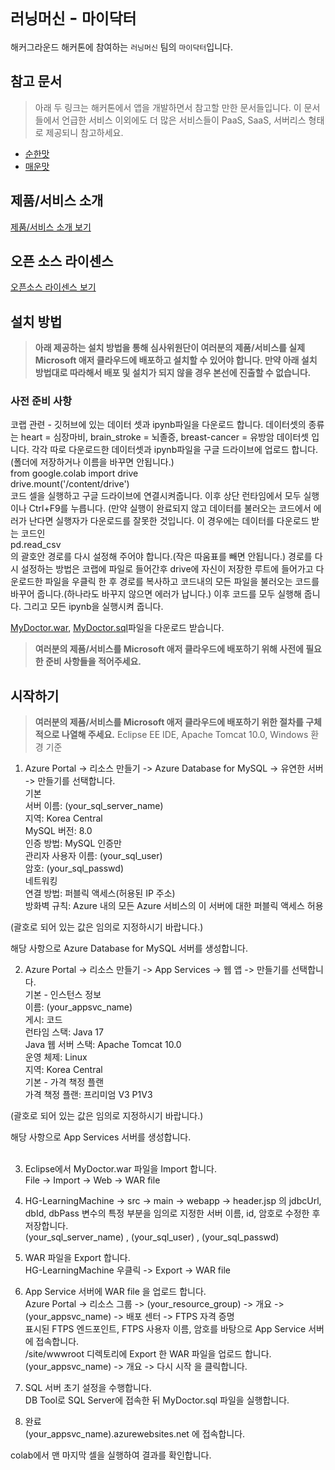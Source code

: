 # `러닝머신` - `마이닥터`

해커그라운드 해커톤에 참여하는 `러닝머신` 팀의 `마이닥터`입니다.

## 참고 문서

> 아래 두 링크는 해커톤에서 앱을 개발하면서 참고할 만한 문서들입니다. 이 문서들에서 언급한 서비스 이외에도 더 많은 서비스들이 PaaS, SaaS, 서버리스 형태로 제공되니 참고하세요.

- [순한맛](./REFERENCES_BASIC.md)
- [매운맛](./REFERENCES_ADVANCED.md)

## 제품/서비스 소개

<!-- 아래 링크는 지우지 마세요 -->
[제품/서비스 소개 보기](TOPIC.md)
<!-- 위 링크는 지우지 마세요 -->

## 오픈 소스 라이센스

<!-- 아래 링크는 지우지 마세요 -->
[오픈소스 라이센스 보기](./LICENSE)
<!-- 위 링크는 지우지 마세요 -->

## 설치 방법

> **아래 제공하는 설치 방법을 통해 심사위원단이 여러분의 제품/서비스를 실제 Microsoft 애저 클라우드에 배포하고 설치할 수 있어야 합니다. 만약 아래 설치 방법대로 따라해서 배포 및 설치가 되지 않을 경우 본선에 진출할 수 없습니다.**

### 사전 준비 사항
코랩 관련 - 깃허브에 있는 데이터 셋과 ipynb파일을 다운로드 합니다. 데이터셋의 종류는 heart = 심장마비, brain_stroke = 뇌졸증, breast-cancer = 유방암 데이터셋 입니다. 각각 따로 다운로드한 데이터셋과 ipynb파일을 구글 드라이브에 업로드 합니다.(폴더에 저장하거나 이름을 바꾸면 안됩니다.) <br>
from google.colab import drive<br>
drive.mount('/content/drive')<br>
코드 셀을 실행하고 구글 드라이브에 연결시켜줍니다. 이후 상단 런타임에서 모두 실행이나 Ctrl+F9를 누릅니다. (만약 실행이 완료되지 않고 데이터를 불러오는 코드에서 에러가 난다면 실행자가 다운로드를 잘못한 것입니다. 이 경우에는 데이터를 다운로드 받는 코드인<br>pd.read_csv<br>
의 괄호안 경로를 다시 설정해 주어야 합니다.(작은 따움표를 빼면 안됩니다.) 경로를 다시 설정하는 방법은 코랩에 파일로 들어간후 drive에 자신이 저장한 루트에 들어가고 다운로드한 파일을 우클릭 한 후 경로를 복사하고 코드내의 모든 파일을 불러오는 코드를 바꾸어 줍니다.(하나라도 바꾸지 않으면 에러가 납니다.) 이후 코드를 모두 실행해 줍니다. 그리고 모든 ipynb을 실행시켜 줍니다.<br>

[MyDoctor.war](./MyDoctor.war), [MyDoctor.sql](./MyDoctor.sql)파일을 다운로드 받습니다.<br>

> **여러분의 제품/서비스를 Microsoft 애저 클라우드에 배포하기 위해 사전에 필요한 준비 사항들을 적어주세요.**

## 시작하기

> **여러분의 제품/서비스를 Microsoft 애저 클라우드에 배포하기 위한 절차를 구체적으로 나열해 주세요.**
Eclipse EE IDE, Apache Tomcat 10.0, Windows 환경 기준<br>

1. Azure Portal -> 리소스 만들기 -> Azure Database for MySQL -> 유연한 서버 -> 만들기를 선택합니다.<br>
기본<br>
서버 이름: (your_sql_server_name)<br>
지역: Korea Central<br>
MySQL 버전: 8.0<br>
인증 방법: MySQL 인증만<br>
관리자 사용자 이름: (your_sql_user)<br>
암호: (your_sql_passwd)<br>
네트워킹<br>
연결 방법: 퍼블릭 액세스(허용된 IP 주소)<br>
방화벽 규칙: Azure 내의  모든 Azure 서비스의 이 서버에 대한 퍼블릭 액세스 허용<br>

(괄호로 되어 있는 값은 임의로 지정하시기 바랍니다.)<br>

해당 사항으로 Azure Database for MySQL 서버를 생성합니다.<br>

2. Azure Portal -> 리소스 만들기 -> App Services -> 웹 앱 -> 만들기를 선택합니다.<br>
기본 - 인스턴스 정보<br>
이름: (your_appsvc_name)<br>
게시: 코드<br>
런타임 스택: Java 17<br>
Java 웹 서버 스택: Apache Tomcat 10.0<br>
운영 체제: Linux<br>
지역: Korea Central<br>
기본 - 가격 책정 플랜<br>
가격 책정 플랜: 프리미엄 V3 P1V3<br>

(괄호로 되어 있는 값은 임의로 지정하시기 바랍니다.)<br>

해당 사항으로 App Services 서버를 생성합니다.<br>
<br>

3. Eclipse에서 MyDoctor.war 파일을 Import 합니다.<br>
File -> Import -> Web -> WAR file<br>

4. HG-LearningMachine -> src -> main -> webapp -> header.jsp 의 jdbcUrl, dbId, dbPass 변수의 특정 부분을 임의로 지정한 서버 이름, id, 암호로 수정한 후 저장합니다.<br>
(your_sql_server_name) , (your_sql_user) , (your_sql_passwd)<br>

5. WAR 파일을 Export 합니다.<br>
HG-LearningMachine 우클릭 -> Export -> WAR file<br>

6. App Service 서버에 WAR file 을 업로드 합니다.<br>
Azure Portal -> 리소스 그룹 -> (your_resource_group) -> 개요 -> (your_appsvc_name) -> 배포 센터 -> FTPS 자격 증명<br>
표시된 FTPS 엔드포인트, FTPS 사용자 이름, 암호를 바탕으로 App Service 서버에 접속합니다.<br>
/site/wwwroot 디렉토리에 Export 한 WAR 파일을 업로드 합니다.<br>
(your_appsvc_name) -> 개요 -> 다시 시작 을 클릭합니다.<br>

7. SQL 서버 초기 설정을 수행합니다.<br>
DB Tool로 SQL Server에 접속한 뒤 MyDoctor.sql 파일을 실행합니다.<br>

8. 완료<br>
(your_appsvc_name).azurewebsites.net 에 접속합니다.<br>

colab에서 맨 마지막 셀을 실행하여 결과를 확인합니다.<br>

